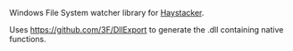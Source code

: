 Windows File System watcher library for [Haystacker](https://github.com/srusso/haystacker).

Uses https://github.com/3F/DllExport to generate the .dll containing native functions.